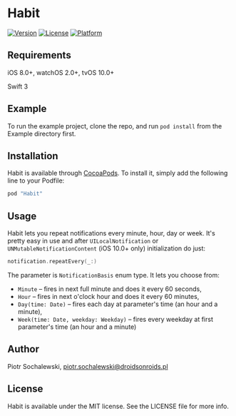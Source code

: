 # Habit

[![Version](https://img.shields.io/cocoapods/v/Habit.svg?style=flat)](http://cocoapods.org/pods/Habit)
[![License](https://img.shields.io/cocoapods/l/Habit.svg?style=flat)](http://cocoapods.org/pods/Habit)
[![Platform](https://img.shields.io/cocoapods/p/Habit.svg?style=flat)](http://cocoapods.org/pods/Habit)

## Requirements

iOS 8.0+, watchOS 2.0+, tvOS 10.0+

Swift 3

## Example

To run the example project, clone the repo, and run `pod install` from the Example directory first.

## Installation

Habit is available through [CocoaPods](http://cocoapods.org). To install
it, simply add the following line to your Podfile:

```ruby
pod "Habit"
```

## Usage

Habit lets you repeat notifications every minute, hour, day or week. It's pretty easy in use and after `UILocalNotification` or `UNMutableNotificationContent` (iOS 10.0+ only) initialization do just:
```swift
notification.repeatEvery(_:)
```

The parameter is `NotificationBasis` enum type. It lets you choose from:
* `Minute` – fires in next full minute and does it every 60 seconds,
* `Hour` – fires in next o'clock hour and does it every 60 minutes,
* `Day(time: Date)` – fires each day at parameter's time (an hour and a minute),
* `Week(time: Date, weekday: Weekday)` – fires every weekday at first parameter's time (an hour and a minute)

## Author

Piotr Sochalewski, piotr.sochalewski@droidsonroids.pl

## License

Habit is available under the MIT license. See the LICENSE file for more info.
